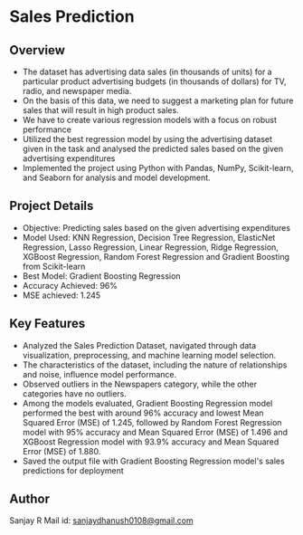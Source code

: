 # Sales Prediction

## Overview
- The dataset has advertising data sales (in thousands of units) for a particular product advertising budgets (in thousands of dollars) for TV, radio, and newspaper media.
- On the basis of this data, we need to suggest a marketing plan for future sales that will result in high product sales.
- We have to create various regression models with a focus on robust performance
- Utilized the best regression model by using the advertising dataset given in the task and analysed the predicted sales based on the given advertising expenditures 
- Implemented the project using Python with Pandas, NumPy, Scikit-learn, and Seaborn for analysis and model development.

## Project Details
- Objective: Predicting sales based on the given advertising expenditures
- Model Used: KNN Regression, Decision Tree Regression, ElasticNet Regression, Lasso Regression, Linear Regression, Ridge Regression, XGBoost Regression, Random Forest Regression and Gradient Boosting from Scikit-learn
- Best Model: Gradient Boosting Regression
- Accuracy Achieved: 96%
- MSE achieved:  1.245

## Key Features
- Analyzed the Sales Prediction Dataset, navigated through data visualization, preprocessing, and machine learning model selection.
- The characteristics of the dataset, including the nature of relationships and noise, influence model performance. 
- Observed outliers in the Newspapers category, while the other categories have no outliers. 
- Among the models evaluated, Gradient Boosting Regression model performed the best with around 96% accuracy and lowest Mean Squared Error (MSE) of 1.245, followed by Random Forest Regression model with 95% accuracy and Mean Squared Error (MSE) of 1.496 and XGBoost Regression model with 93.9% accuracy and Mean Squared Error (MSE) of 1.880.
- Saved the output file with Gradient Boosting Regression model's sales predictions for deployment

## Author

Sanjay R
Mail id: sanjaydhanush0108@gmail.com